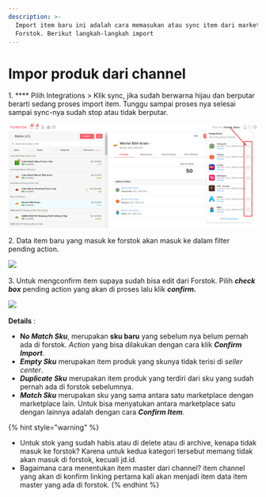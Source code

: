 ```yaml
---
description: >-
  Import item baru ini adalah cara memasukan atau sync item dari marketplace ke
  Forstok. Berikut langkah-langkah import
---
```


# Impor produk dari channel

1\. **** Pilih Integrations > Klik sync, jika sudah berwarna hijau dan berputar berarti sedang proses import item.  Tunggu sampai proses nya selesai sampai sync-nya sudah stop atau tidak berputar.

![](<../../.gitbook/assets/image (269).png>)

2\. Data item baru yang masuk ke forstok akan masuk ke dalam filter pending action.&#x20;

![](https://s3.amazonaws.com/cdn.freshdesk.com/data/helpdesk/attachments/production/48062606609/original/6k3VYAG1dnSDNDNd2uTVSGeADp7vL5mqPQ.png?1601871664)

3\. Untuk mengconfirm item supaya sudah bisa edit dari Forstok. Pilih _**check box**_ pending action yang akan di proses lalu klik _**confirm.**_

![](https://s3.amazonaws.com/cdn.freshdesk.com/data/helpdesk/attachments/production/48062606695/original/6QyB\_0vG-xaoRijYeuKUO1\_XKK0o3\_VgEQ.png?1601871849)

**Details** :&#x20;

* **N**_**o Match Sku**_, merupakan **sku baru** yang sebelum nya belum pernah ada di forstok. _Action_ yang bisa dilakukan dengan cara klik _**Confirm Import**_.&#x20;
* _**Empty Sku**_ merupakan item produk yang skunya tidak terisi di _seller center_.
* _**Duplicate Sku**_ merupakan item produk yang terdiri dari sku yang sudah pernah ada di forstok sebelumnya.&#x20;
* _**Match Sku**_ merupakan sku yang sama antara satu marketplace dengan marketplace lain. Untuk bisa menyatukan antara marketplace satu dengan lainnya adalah dengan cara _**Confirm Item**_.

{% hint style="warning" %}
* Untuk stok yang sudah habis atau di delete atau di archive, kenapa tidak masuk ke forstok? Karena untuk kedua kategori tersebut memang tidak akan masuk di forstok, kecuali jd.id.&#x20;
* Bagaimana cara menentukan item master dari channel? item channel yang akan di konfirm linking pertama kali akan menjadi item data item master yang ada di forstok.
{% endhint %}



